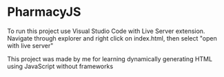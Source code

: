 # PharmacyJS

To run this project use Visual Studio Code with Live Server extension. 
Navigate through explorer and right click on index.html, then select "open with live server"

This project was made by me for learning dynamically generating HTML using JavaScript without frameworks

